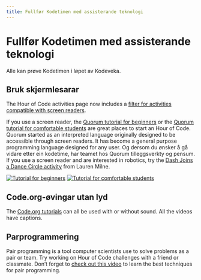 ```yaml
---
title: Fullfør Kodetimen med assisterande teknologi
---
```


# Fullfør Kodetimen med assisterande teknologi

Alle kan prøve Kodetimen i løpet av Kodeveka.

## Bruk skjermlesarar

The Hour of Code activities page now includes a [filter for activities compatible with screen readers](https://hourofcode.com/us/learn?platform=screenreader).

If you use a screen reader, the [Quorum tutorial for beginners](https://quorumlanguage.com/hourofcode/astro1.html) or the [Quorum tutorial for comfortable students](https://quorumlanguage.com/hourofcode/part1.html) are great places to start an Hour of Code. Quorum started as an interpreted language originally designed to be accessible through screen readers. It has become a general purpose programming language designed for any user. Og dersom du ønsker å gå vidare etter ein kodetime, har teamet hos Quorum tilleggsverkty og pensum. If you use a screen reader and are interested in robotics, try the [Dash Joins a Dance Circle activity](https://milnel2.github.io/blocks4alliOS/danceCircle1.html) from Lauren Milne.

[![Tutorial for beginners](https://code.org/images/fill-480x360/tutorials/hoc2017/quorum_astronomy.jpg)](https://quorumlanguage.com/hourofcode/astro1.html) [![Tutorial for comfortable students](https://code.org/images/fill-480x360/quorum.jpg)](https://quorumlanguage.com/hourofcode/part1.html)

## Code.org-øvingar utan lyd

The [Code.org tutorials](https://studio.code.org/courses) can all be used with or without sound. All the videos have captions.

## Parprogrammering

Pair programming is a tool computer scientists use to solve problems as a pair or team. Try working on Hour of Code challenges with a friend or classmate. Don’t forget to [check out this video](https://www.youtube.com/watch?v=vgkahOzFH2Q) to learn the best techniques for pair programming.